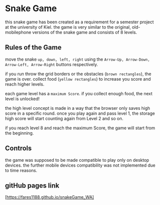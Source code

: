 # Snake Game

this snake game has been created as a requirement for a semester project at the university of Kiel.
the game is very similar to the original, old-mobilephone versions of the snake game and consists of 8 levels.


## Rules of the Game

move the snake `up, down, left, right` using the `Arrow-Up, Arrow-Down, Arrow-Left, Arrow-Right` buttons respectively. 

if you run throw the grid borders or the obstacles (`brown rectangles`), the game is over.
collect food (`yellow rectangles`) to increase you score and reach higher levels.

each game level has a `maximum Score`. if you collect enough food, the next level is unlocked!

the high level concept is made in a way that the browser only saves high score in a specific round.
once you play again and pass level 1, the storage high score will start counting again from Level 2 and so on.

if you reach level 8 and reach the maximum Score, the game will start from the beginning.

## Controls

the game was supposed to be made compatible to play only on desktop devices. the further mobile devices compatibility was not implemented due to time reasons.


## gitHub pages link
[https://fares1188.github.io/snakeGame_WA]
